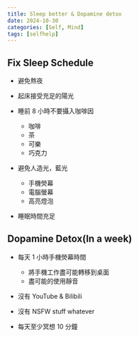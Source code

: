 ```yaml
---
title: Sleep better & Dopamine detox
date: 2024-10-30
categories: [Self, Mind]
tags: [selfhelp]
---
```

## Fix Sleep Schedule

  - 避免熬夜

  - 起床接受充足的陽光

  - 睡前 8 小時不要攝入咖啡因
    - 咖啡
    - 茶
    - 可樂
    - 巧克力

  - 避免人造光，藍光
    - 手機熒幕
    - 電腦螢幕
    - 高亮燈泡

  - 睡眠時間充足

## Dopamine Detox(In a week)

  - 每天 1 小時手機熒幕時間
    - 將手機工作盡可能轉移到桌面
    - 盡可能的使用靜音

  - 沒有 YouTube & Bilibili

  - 沒有 NSFW stuff whatever

  - 每天至少冥想 10 分鐘

